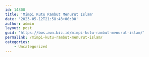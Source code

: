 ```yaml
---
id: 14800
title: 'Mimpi Kutu Rambut Menurut Islam'
date: '2023-05-12T21:58:43+00:00'
author: admin
layout: post
guid: 'https://bos.awn.biz.id/mimpi-kutu-rambut-menurut-islam/'
permalink: /mimpi-kutu-rambut-menurut-islam/
categories:
    - Uncategorized
---
```



